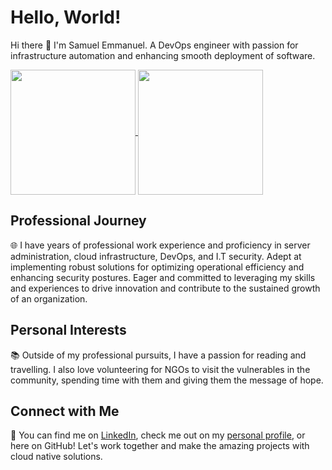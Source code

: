 # Hello, World!

Hi there 👋 I'm Samuel Emmanuel. A DevOps engineer with passion for infrastructure automation and enhancing smooth deployment of software.

<a href="https://github.com/anuraghazra/github-readme-stats">
  <img height=200 align="center" src="https://github-readme-stats.vercel.app/api?username=onlydole&show_icons=true&theme=transparent" />
</a>
<a href="https://github.com/anuraghazra/convoychat">
  <img height=200 align="center" src="https://github-readme-stats.vercel.app/api/top-langs?username=onlydole&layout=compact&langs_count=8&card_width=320&theme=transparent" />
</a>

## Professional Journey
🌐 I have years of professional work experience and proficiency in server administration, cloud infrastructure, DevOps, and I.T security. Adept at implementing robust solutions for optimizing operational efficiency and enhancing security postures. Eager and committed to leveraging my skills and experiences to drive innovation and contribute to the sustained growth of an organization.

## Personal Interests
📚 Outside of my professional pursuits, I have a passion for reading and travelling. I also love volunteering for NGOs to visit the vulnerables in the community, spending time with them and giving them the message of hope.

## Connect with Me
🔗 You can find me on [LinkedIn](https://www.linkedin.com/in/samuel-eneojo-emmanuel-b78a18b9/), check me out on my [personal profile](http://dsamist.me/), or here on GitHub! Let's work together and make the amazing projects with cloud native solutions.
